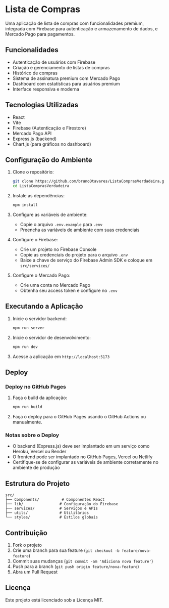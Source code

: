 # Lista de Compras

Uma aplicação de lista de compras com funcionalidades premium, integrada com Firebase para autenticação e armazenamento de dados, e Mercado Pago para pagamentos.

## Funcionalidades

- Autenticação de usuários com Firebase
- Criação e gerenciamento de listas de compras
- Histórico de compras
- Sistema de assinatura premium com Mercado Pago
- Dashboard com estatísticas para usuários premium
- Interface responsiva e moderna

## Tecnologias Utilizadas

- React
- Vite
- Firebase (Autenticação e Firestore)
- Mercado Pago API
- Express.js (backend)
- Chart.js (para gráficos no dashboard)

## Configuração do Ambiente

1. Clone o repositório:
   ```bash
   git clone https://github.com/brunoOtavares/ListaComprasVerdadeira.git
   cd ListaComprasVerdadeira
   ```

2. Instale as dependências:
   ```bash
   npm install
   ```

3. Configure as variáveis de ambiente:
   - Copie o arquivo `.env.example` para `.env`
   - Preencha as variáveis de ambiente com suas credenciais

4. Configure o Firebase:
   - Crie um projeto no Firebase Console
   - Copie as credenciais do projeto para o arquivo `.env`
   - Baixe a chave de serviço do Firebase Admin SDK e coloque em `src/services/`

5. Configure o Mercado Pago:
   - Crie uma conta no Mercado Pago
   - Obtenha seu access token e configure no `.env`

## Executando a Aplicação

1. Inicie o servidor backend:
   ```bash
   npm run server
   ```

2. Inicie o servidor de desenvolvimento:
   ```bash
   npm run dev
   ```

3. Acesse a aplicação em `http://localhost:5173`

## Deploy

### Deploy no GitHub Pages

1. Faça o build da aplicação:
   ```bash
   npm run build
   ```

2. Faça o deploy para o GitHub Pages usando o GitHub Actions ou manualmente.

### Notas sobre o Deploy

- O backend (Express.js) deve ser implantado em um serviço como Heroku, Vercel ou Render
- O frontend pode ser implantado no GitHub Pages, Vercel ou Netlify
- Certifique-se de configurar as variáveis de ambiente corretamente no ambiente de produção

## Estrutura do Projeto

```
src/
├── Components/          # Componentes React
├── lib/                # Configuração do Firebase
├── services/           # Serviços e APIs
├── utils/              # Utilitários
└── styles/             # Estilos globais
```

## Contribuição

1. Fork o projeto
2. Crie uma branch para sua feature (`git checkout -b feature/nova-feature`)
3. Commit suas mudanças (`git commit -am 'Adiciona nova feature'`)
4. Push para a branch (`git push origin feature/nova-feature`)
5. Abra um Pull Request

## Licença

Este projeto está licenciado sob a Licença MIT.